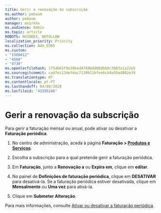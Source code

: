 ```yaml
---
title: Gerir a renovação da subscrição
ms.author: pebaum
author: pebaum
manager: mnirkhe
ms.audience: Admin
ms.topic: article
ROBOTS: NOINDEX, NOFOLLOW
localization_priority: Priority
ms.collection: Adm_O365
ms.custom:
- "1500012"
- "4568"
- "4730"
ms.openlocfilehash: 1f54b65f9e20bed4f69bdd08dbbbc3b03a1a22e5
ms.sourcegitcommit: cad7ec134efdac7130911bfee6cb4a59ad882e39
ms.translationtype: HT
ms.contentlocale: pt-PT
ms.lasthandoff: 04/08/2020
ms.locfileid: "43195246"
---
```

# <a name="manage-subscription-renewal"></a>Gerir a renovação da subscrição

Para gerir a faturação mensal ou anual, pode ativar ou desativar a **Faturação periódica**.

1. No centro de administração, aceda à página **Faturação > [Produtos e Serviços](https://go.microsoft.com/fwlink/p/?linkid=842054)**.

2. Escolha a subscrição para a qual pretende gerir a faturação periódica.

3. Em **Faturação**, junto a **Renovação a** ou **Expira em**, clique em **editar**.

4. No painel de **Definições de faturação periódica**, clique em **DESATIVAR** para desativá-la. Se a faturação periódica estiver desativada, clique em **Mensalmente** ou **Uma vez** para ativá-la.

5. Clique em **Submeter Alteração**.

Para mais informações, consulte [Ativar ou desativar a faturação periódica](https://docs.microsoft.com/office365/admin/subscriptions-and-billing/renew-your-subscription#turn-recurring-billing-off-or-on).
